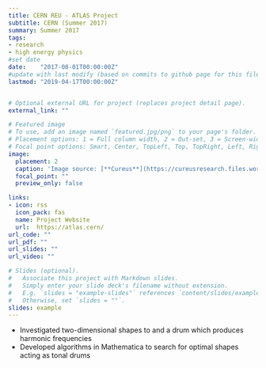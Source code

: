 ```yaml
---
title: CERN REU - ATLAS Project 
subtitle: CERN (Summer 2017)
summary: Summer 2017
tags:
- research
- high energy physics
#set date 
date:    "2017-08-01T00:00:00Z"
#update with last modify (based on commits to github page for this file)
lastmod: "2019-04-17T00:00:00Z"


# Optional external URL for project (replaces project detail page).
external_link: ""

# Featured image
# To use, add an image named `featured.jpg/png` to your page's folder.
# Placement options: 1 = Full column width, 2 = Out-set, 3 = Screen-width
# Focal point options: Smart, Center, TopLeft, Top, TopRight, Left, Right, BottomLeft, Bottom, BottomRight
image:
  placement: 2
  caption: 'Image source: [**Cureus**](https://cureusresearch.files.wordpress.com/2011/02/miriam_diamond_atlas.jpg)'
  focal_point: ""
  preview_only: false

links:
- icon: rss
  icon_pack: fas
  name: Project Website
  url:  https://atlas.cern/
url_code: ""
url_pdf: ""
url_slides: ""
url_video: ""

# Slides (optional).
#   Associate this project with Markdown slides.
#   Simply enter your slide deck's filename without extension.
#   E.g. `slides = "example-slides"` references `content/slides/example-slides.md`.
#   Otherwise, set `slides = ""`.
slides: example
---
```



- Investigated two-dimensional shapes to and a drum which produces harmonic frequencies
- Developed algorithms in Mathematica to search for optimal shapes acting as tonal drums


